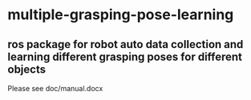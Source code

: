 # multiple-grasping-pose-learning
ros package for robot auto data collection and learning different grasping poses for different objects
---
Please see doc/manual.docx